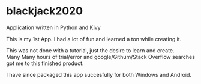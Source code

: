 # blackjack2020
Application written in Python and Kivy

This is my 1st App.  I had a lot of fun and learned a ton while creating it.

This was not done with a tutorial, just the desire to learn and create.  
Many Many hours of trial/error and google/Githum/Stack Overflow searches got me to this finished product.

I have since packaged this app succesfully for both Windows and Android.
